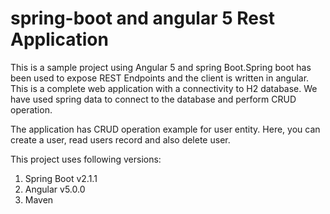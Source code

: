 # spring-boot and angular 5 Rest Application
This is a sample project using Angular 5 and spring Boot.Spring boot has been used to expose REST Endpoints and the client is written in angular.
This is a complete web application with a connectivity to H2 database. We have used spring data to connect to the database and perform CRUD
operation.

The application has CRUD operation example for user entity. Here, you can create
a user, read users record and also delete user.

This project uses following versions:

1. Spring Boot v2.1.1
2. Angular v5.0.0
3. Maven
